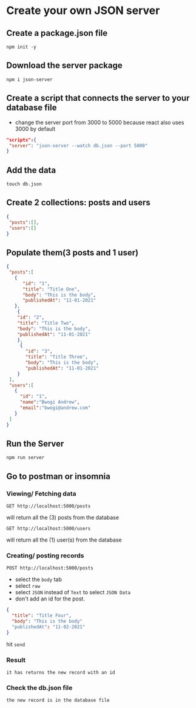 # Create your own JSON server
## Create a package.json file
```
npm init -y
``` 

## Download the server package
`npm i json-server`

## Create a script that connects the server to your database file
* change the server port from 3000 to 5000 because react also uses 3000 by default
```json
"scripts":{
 "server": "json-server --watch db.json --port 5000"
}
```

## Add the data
```
touch db.json
```
## Create 2 collections: posts and users
```json
{
 "posts":[],
 "users":[]
}
```
## Populate them(3 posts and 1 user)
```json
{
 "posts":[
   {
      "id": "1",
      "title": "Title One",
      "body": "This is the body",
      "publishedAt": "11-01-2021"
   },
    {
    "id": "2",
    "title": "Title Two",
    "body": "This is the body",
    "publishedAt": "11-01-2021"
    },
     {
       "id": "3",
       "title": "Title Three",
       "body": "This is the body",
       "publishedAt": "11-01-2021"
    }
 ],
 "users":[
   {
     "id": "1",
     "name":"Bwogi Andrew",
     "email":"bwogi@andrew.com"
   }
 ]
}
```
## Run the Server
```
npm run server
```

## Go to postman or insomnia
### Viewing/ Fetching data
```
GET http://localhost:5000/posts
```
will return all the (3) posts from the database
```
GET http://localhost:5000/users
```
will return all the (1) user(s) from the database
### Creating/ posting records
```
POST http://localhost:5000/posts
```
* select the `body` tab
* select `raw`
* select `JSON` instead of `Text` to select `JSON Data`
* don't add an id for the post.
```json
{
  "title": "Title Four",
  "body": "This is the body"
  "publishedAt": "11-02-2021"
}
```
hit `send`
### Result
`it has returns the new record with an id`
### Check the db.json file
`the new record is in the database file`

